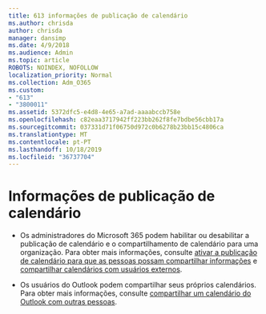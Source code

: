 ```yaml
---
title: 613 informações de publicação de calendário
ms.author: chrisda
author: chrisda
manager: dansimp
ms.date: 4/9/2018
ms.audience: Admin
ms.topic: article
ROBOTS: NOINDEX, NOFOLLOW
localization_priority: Normal
ms.collection: Adm_O365
ms.custom:
- "613"
- "3800011"
ms.assetid: 5372dfc5-e4d8-4e65-a7ad-aaaabccb758e
ms.openlocfilehash: c82eaa3717942ff223bb262f8fe7bdbe56cbb17a
ms.sourcegitcommit: 037331d71f06750d972c0b6278b23bb15c4806ca
ms.translationtype: MT
ms.contentlocale: pt-PT
ms.lasthandoff: 10/18/2019
ms.locfileid: "36737704"
---
```

# <a name="calendar-publishing-information"></a>Informações de publicação de calendário

- Os administradores do Microsoft 365 podem habilitar ou desabilitar a publicação de calendário e o compartilhamento de calendário para uma organização. Para obter mais informações, consulte [ativar a publicação de calendário para que as pessoas possam compartilhar informações](https://support.office.com/article/EB432E21-AAF0-466B-BF85-CEFEC0C7C4FC) e [compartilhar calendários com usuários externos](https://docs.microsoft.com/office365/admin/manage/share-calendars-with-external-users).

- Os usuários do Outlook podem compartilhar seus próprios calendários. Para obter mais informações, consulte [compartilhar um calendário do Outlook com outras pessoas](https://support.office.com/article/353ed2c1-3ec5-449d-8c73-6931a0adab88).

